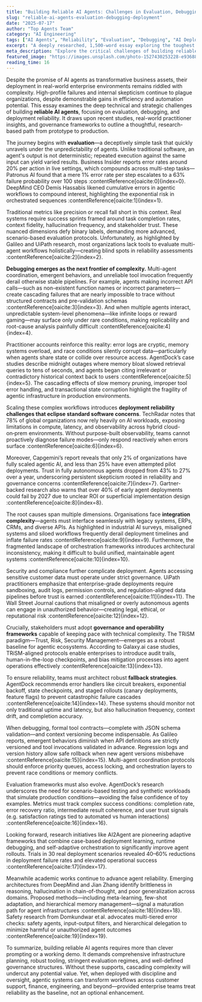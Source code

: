 ```yaml
---
title: "Building Reliable AI Agents: Challenges in Evaluation, Debugging, and Deployment"
slug: "reliable-ai-agents-evaluation-debugging-deployment"
date: "2025-07-17"
author: "Top Agents Team"
category: "AI Engineering"
tags: ["AI Agents", "Reliability", "Evaluation", "Debugging", "AI Deployment"]
excerpt: "A deeply researched, 1,500‑word essay exploring the toughest obstacles in building production-grade AI agents—evaluation, debugging, and deployment reliability."
meta_description: "Explore the critical challenges of building reliable AI agents—technical failures, debugging emergent behaviors, deployment risk, observability, and governance."
featured_image: "https://images.unsplash.com/photo-1527430253228-e93688616381?w=800"
reading_time: 16
---
```


Despite the promise of AI agents as transformative business assets, their deployment in real-world enterprise environments remains riddled with complexity. High-profile failures and internal skepticism continue to plague organizations, despite demonstrable gains in efficiency and automation potential. This essay examines the deep technical and strategic challenges of building **reliable AI agents**, focusing on evaluation, debugging, and deployment reliability. It draws upon recent studies, real-world practitioner insights, and governance frameworks to outline a thoughtful, research-based path from prototype to production.

The journey begins with **evaluation**—a deceptively simple task that quickly unravels under the unpredictability of agents. Unlike traditional software, an agent's output is not deterministic; repeated execution against the same input can yield varied results. Business Insider reports error rates around 20% per action in live settings, which compounds across multi-step tasks—Patronus AI found that a mere 1% error rate per step escalates to a 63% failure probability over 100 steps :contentReference[oaicite:0]{index=0}. DeepMind CEO Demis Hassabis likened cumulative errors in agentic workflows to compound interest, highlighting the exponential risk in orchestrated sequences :contentReference[oaicite:1]{index=1}.

Traditional metrics like precision or recall fall short in this context. Real systems require success sprints framed around task completion rates, context fidelity, hallucination frequency, and stakeholder trust. These nuanced dimensions defy binary labels, demanding more advanced, scenario-based evaluation protocols. Unfortunately, as highlighted by Galileo and UiPath research, most organizations lack tools to evaluate multi-agent workflows holistically—creating blind spots in reliability assessments :contentReference[oaicite:2]{index=2}.

**Debugging emerges as the next frontier of complexity.** Multi-agent coordination, emergent behaviors, and unreliable tool invocation frequently derail otherwise stable pipelines. For example, agents making incorrect API calls—such as non-existent function names or incorrect parameters—create cascading failures that are nearly impossible to trace without structured contracts and pre-validation schemas :contentReference[oaicite:3]{index=3}. And when multiple agents interact, unpredictable system-level phenomena—like infinite loops or reward gaming—may surface only under rare conditions, making replicability and root-cause analysis painfully difficult :contentReference[oaicite:4]{index=4}.

Practitioner accounts reinforce this reality: error logs are cryptic, memory systems overload, and race conditions silently corrupt data—particularly when agents share state or collide over resource access. AgentDock’s case studies describe midnight outages where memory bloat slowed retrieval queries to tens of seconds, and agents began citing irrelevant or contradictory historical context back to users :contentReference[oaicite:5]{index=5}. The cascading effects of slow memory pruning, improper tool error handling, and transactional state corruption highlight the fragility of agentic infrastructure in production environments.

Scaling these complex workflows introduces **deployment reliability challenges that eclipse standard software concerns**. TechRadar notes that 78% of global organizations now rely heavily on AI workloads, exposing limitations in compute, latency, and observability across hybrid cloud-on‑prem environments. Without purpose-built observability, teams cannot proactively diagnose failure modes—only respond reactively when errors surface :contentReference[oaicite:6]{index=6}.

Moreover, Capgemini’s report reveals that only 2% of organizations have fully scaled agentic AI, and less than 25% have even attempted pilot deployments. Trust in fully autonomous agents dropped from 43% to 27% over a year, underscoring persistent skepticism rooted in reliability and governance concerns :contentReference[oaicite:7]{index=7}. Gartner-backed research also warns that over 40% of early agent deployments could fail by 2027 due to unclear ROI or superficial implementation design :contentReference[oaicite:8]{index=8}.

The root causes span multiple dimensions. Organisations face **integration complexity**—agents must interface seamlessly with legacy systems, ERPs, CRMs, and diverse APIs. As highlighted in industrial AI surveys, misaligned systems and siloed workflows frequently derail deployment timelines and inflate failure rates :contentReference[oaicite:9]{index=9}. Furthermore, the fragmented landscape of orchestration frameworks introduces architectural inconsistency, making it difficult to build unified, maintainable agent systems :contentReference[oaicite:10]{index=10}.

Security and compliance further complicate deployment. Agents accessing sensitive customer data must operate under strict governance. UiPath practitioners emphasize that enterprise-grade deployments require sandboxing, audit logs, permission controls, and regulation-aligned data pipelines before trust is earned :contentReference[oaicite:11]{index=11}. The Wall Street Journal cautions that misaligned or overly autonomous agents can engage in unauthorized behavior—creating legal, ethical, or reputational risk :contentReference[oaicite:12]{index=12}.

Crucially, stakeholders must adopt **governance and operability frameworks** capable of keeping pace with technical complexity. The TRiSM paradigm—Trust, Risk, Security Management—emerges as a robust baseline for agentic ecosystems. According to Galaxy.ai case studies, TRiSM-aligned protocols enable enterprises to introduce audit trails, human-in-the-loop checkpoints, and bias mitigation processes into agent operations effectively :contentReference[oaicite:13]{index=13}.

To ensure reliability, teams must architect robust **fallback strategies**. AgentDock recommends error handlers like circuit breakers, exponential backoff, state checkpoints, and staged rollouts (canary deployments, feature flags) to prevent catastrophic failure cascades :contentReference[oaicite:14]{index=14}. These systems should monitor not only traditional uptime and latency, but also hallucination frequency, context drift, and completion accuracy.

When debugging, formal tool contracts—complete with JSON schema validation—and context versioning become indispensable. As Galileo reports, emergent behaviors diminish when API definitions are strictly versioned and tool invocations validated in advance. Regression logs and version history allow safe rollback when new agent versions misbehave :contentReference[oaicite:15]{index=15}. Multi-agent coordination protocols should enforce priority queues, access locking, and orchestration layers to prevent race conditions or memory conflicts.

Evaluation frameworks must also evolve. AgentDock’s research underscores the need for scenario-based testing and synthetic workloads that simulate production conditions—avoiding the false confidence of toy examples. Metrics must track complex success conditions: completion rate, error recovery ratio, intermediate result coherence, and user trust signals (e.g. satisfaction ratings tied to automated vs human interactions) :contentReference[oaicite:16]{index=16}.

Looking forward, research initiatives like AI2Agent are pioneering adaptive frameworks that combine case-based deployment learning, runtime debugging, and self-adaptive orchestration to significantly improve agent rollouts. Trials in 30 real deployment scenarios revealed 40–60% reductions in deployment failure rates and elevated operational success :contentReference[oaicite:17]{index=17}.

Meanwhile academic works continue to advance agent reliability. Emerging architectures from DeepMind and Jian Zhang identify brittleness in reasoning, hallucination in chain-of-thought, and poor generalization across domains. Proposed methods—including meta-learning, few-shot adaptation, and hierarchical memory management—signal a maturation path for agent infrastructures :contentReference[oaicite:18]{index=18}. Safety research from Domkundwar et al. advocates multi-tiered error checks: safety agents, input-output filters, and hierarchical delegation to minimize harmful or unauthorized agent outcomes :contentReference[oaicite:19]{index=19}.

To summarize, building reliable AI agents requires more than clever prompting or a working demo. It demands comprehensive infrastructure planning, robust tooling, stringent evaluation regimes, and well-defined governance structures. Without these supports, cascading complexity will undercut any potential value. Yet, when deployed with discipline and oversight, agentic systems can transform workflows across customer support, finance, engineering, and beyond—provided enterprise teams treat reliability as the baseline, not an optional enhancement.


